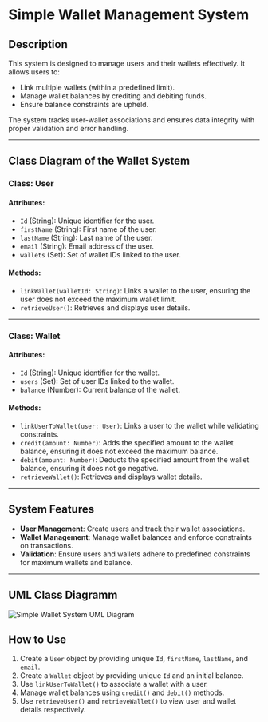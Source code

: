 # Simple Wallet Management System

## Description
This system is designed to manage users and their wallets effectively. It allows users to:
- Link multiple wallets (within a predefined limit).
- Manage wallet balances by crediting and debiting funds.
- Ensure balance constraints are upheld.

The system tracks user-wallet associations and ensures data integrity with proper validation and error handling.

---

## Class Diagram of the Wallet System

### Class: User
#### Attributes:
- `Id` (String): Unique identifier for the user.
- `firstName` (String): First name of the user.
- `lastName` (String): Last name of the user.
- `email` (String): Email address of the user.
- `wallets` (Set<String>): Set of wallet IDs linked to the user.

#### Methods:
- `linkWallet(walletId: String)`: Links a wallet to the user, ensuring the user does not exceed the maximum wallet limit.
- `retrieveUser()`: Retrieves and displays user details.

---

### Class: Wallet
#### Attributes:
- `Id` (String): Unique identifier for the wallet.
- `users` (Set<String>): Set of user IDs linked to the wallet.
- `balance` (Number): Current balance of the wallet.

#### Methods:
- `linkUserToWallet(user: User)`: Links a user to the wallet while validating constraints.
- `credit(amount: Number)`: Adds the specified amount to the wallet balance, ensuring it does not exceed the maximum balance.
- `debit(amount: Number)`: Deducts the specified amount from the wallet balance, ensuring it does not go negative.
- `retrieveWallet()`: Retrieves and displays wallet details.

---

## System Features
- **User Management**: Create users and track their wallet associations.
- **Wallet Management**: Manage wallet balances and enforce constraints on transactions.
- **Validation**: Ensure users and wallets adhere to predefined constraints for maximum wallets and balance.

---

## UML Class Diagramm
![Simple Wallet System UML Diagram](images/Simple_Wallet_System.jpg)


## How to Use
1. Create a `User` object by providing unique `Id`, `firstName`, `lastName`, and `email`.
2. Create a `Wallet` object by providing unique `Id` and an initial balance.
3. Use `linkUserToWallet()` to associate a wallet with a user.
4. Manage wallet balances using `credit()` and `debit()` methods.
5. Use `retrieveUser()` and `retrieveWallet()` to view user and wallet details respectively.


